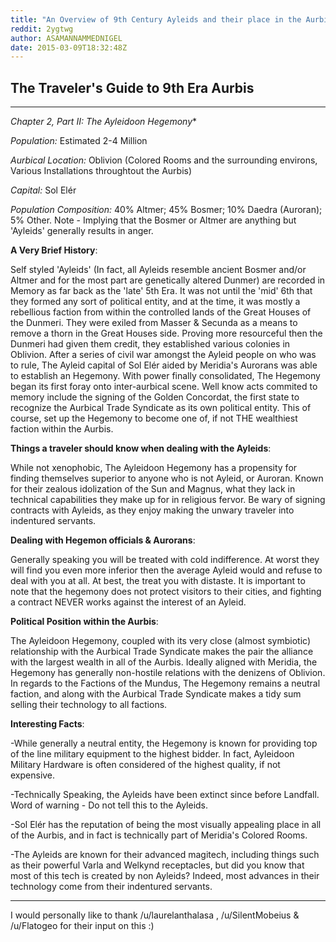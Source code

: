 ```yaml
---
title: "An Overview of 9th Century Ayleids and their place in the Aurbis"
reddit: 2ygtwg
author: ASAMANNAMMEDNIGEL
date: 2015-03-09T18:32:48Z
---
```


The Traveler's Guide to 9th Era Aurbis
---------------------

------------------------

*Chapter 2, Part II: The Ayleidoon Hegemony**



*Population:* Estimated 2-4 Million


*Aurbical Location:* Oblivion (Colored Rooms and the surrounding environs, Various Installations throughtout the Aurbis)


*Capital:* Sol Elér


*Population Composition:* 40% Altmer; 45% Bosmer; 10% Daedra (Auroran); 5% Other. Note - Implying that the Bosmer or Altmer are anything but 'Ayleids' generally results in anger.



**A Very Brief History**:


Self styled 'Ayleids' (In fact, all Ayleids resemble ancient Bosmer and/or Altmer and for the most part are genetically altered Dunmer)
are recorded in Memory as far back as the 'late' 5th Era. It was not until the 'mid' 6th that they formed any sort of political entity, 
and at the time, it was mostly a rebellious faction from within the controlled lands of the Great Houses of the Dunmeri. They were exiled from Masser &amp; Secunda as a means to remove a thorn in the Great Houses side. Proving more resourceful then the Dunmeri had given them credit, they established various colonies in Oblivion. After a series of civil war amongst the Ayleid people on who was to rule, The Ayleid capital of Sol Elér aided by Meridia's Aurorans was able to establish an Hegemony. 
With power finally consolidated, The Hegemony began its first foray onto inter-aurbical scene. Well know acts commited to memory include the signing of the Golden Concordat, the first state to recognize the Aurbical Trade Syndicate as its own political entity. This of course, set up the Hegemony to become one of, if not THE wealthiest faction within the Aurbis.



**Things a traveler should know when dealing with the Ayleids**:


While not xenophobic, The Ayleidoon Hegemony has a propensity for finding themselves superior to anyone who is not Ayleid, or Auroran. Known for their zealous idolization of the Sun and Magnus, what they lack in technical capabilities they make up for in religious fervor. Be wary of signing contracts with Ayleids, as they enjoy making the unwary traveler into indentured servants.


**Dealing with Hegemon officials &amp; Aurorans**:


Generally speaking you will be treated with cold indifference. At worst they will find you even more inferior then the average Ayleid would and refuse to deal with you at all. At best, the treat you with distaste. It is important to note that the hegemony does not protect visitors to their cities, and fighting a contract NEVER works against the interest of an Ayleid. 


**Political Position within the Aurbis**:


The Ayleidoon Hegemony, coupled with its very close (almost symbiotic) relationship with the Aurbical Trade Syndicate makes the pair the alliance with the largest wealth in all of the Aurbis. Ideally aligned with Meridia, the Hegemony has generally non-hostile relations with the denizens of Oblivion. In regards to the Factions of the Mundus, The Hegemony remains a neutral faction, and along with the Aurbical Trade Syndicate makes a tidy sum selling their technology to all factions.


**Interesting Facts**:


-While generally a neutral entity, the Hegemony is known for providing top of the line military equipment to the highest bidder. In fact, Ayleidoon Military Hardware is often considered of the highest quality, if not expensive.


-Technically Speaking, the Ayleids have been extinct since before Landfall. Word of warning - Do not tell this to the Ayleids.


-Sol Elér has the reputation of being the most visually appealing place in all of the Aurbis, and in fact is technically part of Meridia's Colored Rooms.


-The Ayleids are known for their advanced magitech, including things such as their powerful Varla and Welkynd receptacles, but did you know that most of this tech is created by non Ayleids? Indeed, most advances in their technology come from their indentured servants.


--------------------------------------------

I would personally like to thank /u/laurelanthalasa , /u/SilentMobeius &amp; /u/Flatogeo for their input on this :) 


